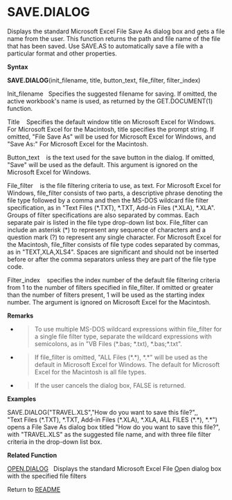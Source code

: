 # SAVE.DIALOG

Displays the standard Microsoft Excel File Save As dialog box and gets a
file name from the user. This function returns the path and file name of
the file that has been saved. Use SAVE.AS to automatically save a file
with a particular format and other properties.

**Syntax**

**SAVE.DIALOG**(init\_filename, title, button\_text, file\_filter,
filter\_index)

Init\_filename&nbsp;&nbsp; Specifies the suggested filename for saving.
If omitted, the active workbook's name is used, as returned by the
GET.DOCUMENT(1) function.

Title&nbsp;&nbsp;&nbsp;&nbsp;Specifies the default window title on
Microsoft Excel for Windows. For Microsoft Excel for the Macintosh,
title specifies the prompt string. If omitted, "File Save As" will be
used for Microsoft Excel for Windows, and "Save As:" For Microsoft Excel
for the Macintosh.

Button\_text&nbsp;&nbsp;&nbsp;&nbsp;is the text used for the save button
in the dialog. If omitted, "Save" will be used as the default. This
argument is ignored on the Microsoft Excel for Windows.

File\_filter&nbsp;&nbsp;&nbsp;&nbsp;is the file filtering criteria to
use, as text. For Microsoft Excel for Windows, file\_filter consists of
two parts, a descriptive phrase denoting the file type followed by a
comma and then the MS-DOS wildcard file filter specification, as in
"Text Files (\*.TXT), \*.TXT, Add-in Files (\*.XLA), \*.XLA". Groups of
filter specifications are also separated by commas. Each separate pair
is listed in the file type drop-down list box. File\_filter can include
an asterisk (\*) to represent any sequence of characters and a question
mark (?) to represent any single character. For Microsoft Excel for the
Macintosh, file\_filter consists of file type codes separated by commas,
as in "TEXT,XLA,XLS4". Spaces are significant and should not be inserted
before or after the comma separators unless they are part of the file
type code.

Filter\_index&nbsp;&nbsp;&nbsp;&nbsp;specifies the index number of the
default file filtering criteria from 1 to the number of filters
specified in file\_filter. If omitted or greater than the number of
filters present, 1 will be used as the starting index number. The
argument is ignored on Microsoft Excel for the Macintosh.

**Remarks**

  - > To use multiple MS-DOS wildcard expressions within file\_filter
    > for a single file filter type, separate the wildcard expressions
    > with semicolons, as in "VB Files (\*.bas; \*.txt), \*.bas;\*.txt".

  - > If file\_filter is omitted, "ALL Files (\*.\*), \*.\*" will be
    > used as the default in Microsoft Excel for Windows. The default
    > for Microsoft Excel for the Macintosh is all file types.

  - > If the user cancels the dialog box, FALSE is returned.

**Examples**

SAVE.DIALOG("TRAVEL.XLS","How do you want to save this file?",,  
"Text Files (\*.TXT), \*.TXT, Add-in Files (\*.XLA), \*.XLA, ALL FILES
(\*.\*), \*.\*") opens a File Save As dialog box titled "How do you want
to save this file?", with "TRAVEL.XLS" as the suggested file name, and
with three file filter criteria in the drop-down list box.

**Related Function**

[OPEN.DIALOG](OPEN.DIALOG.md)&nbsp;&nbsp;&nbsp;Displays the standard Microsoft Excel File
[O](O.md)pen dialog box with the specified file filters



Return to [README](README.md)

